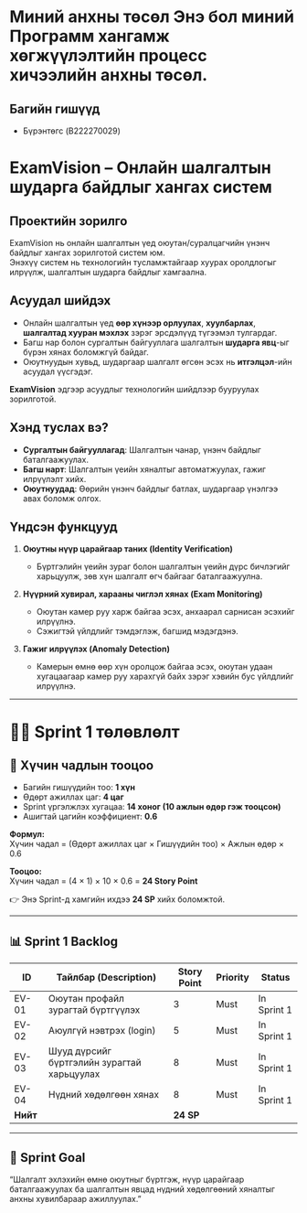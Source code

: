 # Миний анхны төсөл Энэ бол миний Программ хангамж хөгжүүлэлтийн процесс хичээлийн анхны төсөл. 

## Багийн гишүүд 
- Бүрэнтөгс (B222270029)

# ExamVision – Онлайн шалгалтын шударга байдлыг хангах систем

## Проектийн зорилго
ExamVision нь онлайн шалгалтын үед оюутан/суралцагчийн үнэнч байдлыг хангах зорилготой систем юм.  
Энэхүү систем нь технологийн тусламжтайгаар хуурах оролдлогыг илрүүлж, шалгалтын шударга байдлыг хамгаална.  

## Асуудал шийдэх
- Онлайн шалгалтын үед **өөр хүнээр орлуулах**, **хуулбарлах**, **шалгалтад хууран мэхлэх** зэрэг эрсдэлүүд түгээмэл тулгардаг.  
- Багш нар болон сургалтын байгууллага шалгалтын **шударга явц**-ыг бүрэн хянах боломжгүй байдаг.  
- Оюутнуудын хувьд, шударгаар шалгалт өгсөн эсэх нь **итгэлцэл**-ийн асуудал үүсгэдэг.  

**ExamVision** эдгээр асуудлыг технологийн шийдлээр бууруулах зорилготой.  

## Хэнд туслах вэ?
- **Сургалтын байгууллагад**: Шалгалтын чанар, үнэнч байдлыг баталгаажуулах.  
- **Багш нарт**: Шалгалтын үеийн хяналтыг автоматжуулах, гажиг илрүүлэлт хийх.  
- **Оюутнуудад**: Өөрийн үнэнч байдлыг батлах, шударгаар үнэлгээ авах боломж олгох.  

## Үндсэн функцууд
1. **Оюутны нүүр царайгаар таних (Identity Verification)**  
   - Бүртгэлийн үеийн зураг болон шалгалтын үеийн дүрс бичлэгийг харьцуулж, зөв хүн шалгалт өгч байгааг баталгаажуулна.  

2. **Нүүрний хувирал, харааны чиглэл хянах (Exam Monitoring)**  
   - Оюутан камер руу харж байгаа эсэх, анхаарал сарнисан эсэхийг илрүүлнэ.  
   - Сэжигтэй үйлдлийг тэмдэглэж, багшид мэдэгдэнэ.  

3. **Гажиг илрүүлэх (Anomaly Detection)**  
   - Камерын өмнө өөр хүн оролцож байгаа эсэх, оюутан удаан хугацаагаар камер руу харахгүй байх зэрэг хэвийн бус үйлдлийг илрүүлнэ.  


---

# 🏃‍♂️ Sprint 1 төлөвлөлт

## 📌 Хүчин чадлын тооцоо
- Багийн гишүүдийн тоо: **1 хүн**  
- Өдөрт ажиллах цаг: **4 цаг**  
- Sprint үргэлжлэх хугацаа: **14 хоног (10 ажлын өдөр гэж тооцсон)**  
- Ашигтай цагийн коэффициент: **0.6**  

**Формул:**  
Хүчин чадал = (Өдөрт ажиллах цаг × Гишүүдийн тоо) × Ажлын өдөр × 0.6  

**Тооцоо:**  
Хүчин чадал = (4 × 1) × 10 × 0.6 = **24 Story Point**

👉 Энэ Sprint-д хамгийн ихдээ **24 SP** хийх боломжтой.

---

## 📊 Sprint 1 Backlog

| ID    | Тайлбар (Description) | Story Point | Priority | Status |
|-------|------------------------|-------------|----------|--------|
| EV-01 | Оюутан профайл зурагтай бүртгүүлэх | 3 | Must | In Sprint 1 |
| EV-02 | Аюулгүй нэвтрэх (login) | 5 | Must | In Sprint 1 |
| EV-03 | Шууд дүрсийг бүртгэлийн зурагтай харьцуулах | 8 | Must | In Sprint 1 |
| EV-04 | Нүдний хөдөлгөөн хянах | 8 | Must | In Sprint 1 |
| **Нийт** |  | **24 SP** |  |  |

---

## 🎯 Sprint Goal
“Шалгалт эхлэхийн өмнө оюутныг бүртгэж, нүүр царайгаар баталгаажуулах ба шалгалтын явцад нүдний хөдөлгөөний хяналтыг анхны хувилбараар ажиллуулах.”  
